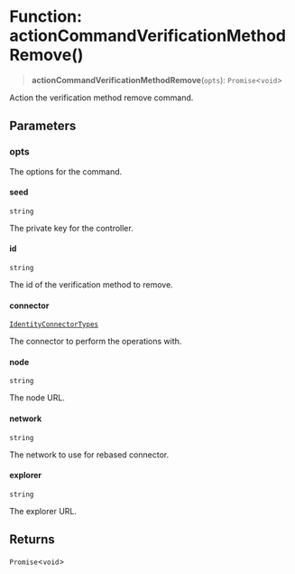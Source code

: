 # Function: actionCommandVerificationMethodRemove()

> **actionCommandVerificationMethodRemove**(`opts`): `Promise`\<`void`\>

Action the verification method remove command.

## Parameters

### opts

The options for the command.

#### seed

`string`

The private key for the controller.

#### id

`string`

The id of the verification method to remove.

#### connector

[`IdentityConnectorTypes`](../type-aliases/IdentityConnectorTypes.md)

The connector to perform the operations with.

#### node

`string`

The node URL.

#### network

`string`

The network to use for rebased connector.

#### explorer

`string`

The explorer URL.

## Returns

`Promise`\<`void`\>
